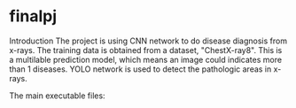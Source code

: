 # finalpj
Introduction
The project is using CNN network to do disease diagnosis from x-rays. The training data is obtained from a dataset, "ChestX-ray8". This is a multilable prediction model, which means an image could indicates more than 1 diseases. YOLO network is used to detect the pathologic areas in x-rays.

The main executable files:
